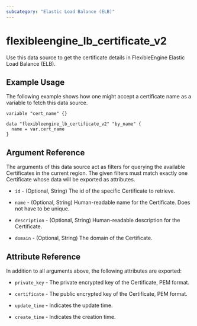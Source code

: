 ```yaml
---
subcategory: "Elastic Load Balance (ELB)"
---
```


# flexibleengine_lb_certificate_v2

Use this data source to get the certificate details in FlexibleEngine Elastic Load Balance (ELB).

## Example Usage

The following example shows how one might accept a certificate name as a variable to fetch this data source.

```hcl
variable "cert_name" {}

data "flexibleengine_lb_certificate_v2" "by_name" {
  name = var.cert_name
}
```

## Argument Reference

The arguments of this data source act as filters for querying the available Certificates in the current region.
The given filters must match exactly one Certificate whose data will be exported as attributes.

* `id` - (Optional, String) The id of the specific Certificate to retrieve.

* `name` - (Optional, String) Human-readable name for the Certificate. Does not have to be unique.

* `description` - (Optional, String) Human-readable description for the Certificate.

* `domain` - (Optional, String) The domain of the Certificate.

## Attribute Reference

In addition to all arguments above, the following attributes are exported:

* `private_key` - The private encrypted key of the Certificate, PEM format.

* `certificate` - The public encrypted key of the Certificate, PEM format.

* `update_time` - Indicates the update time.

* `create_time` - Indicates the creation time.
